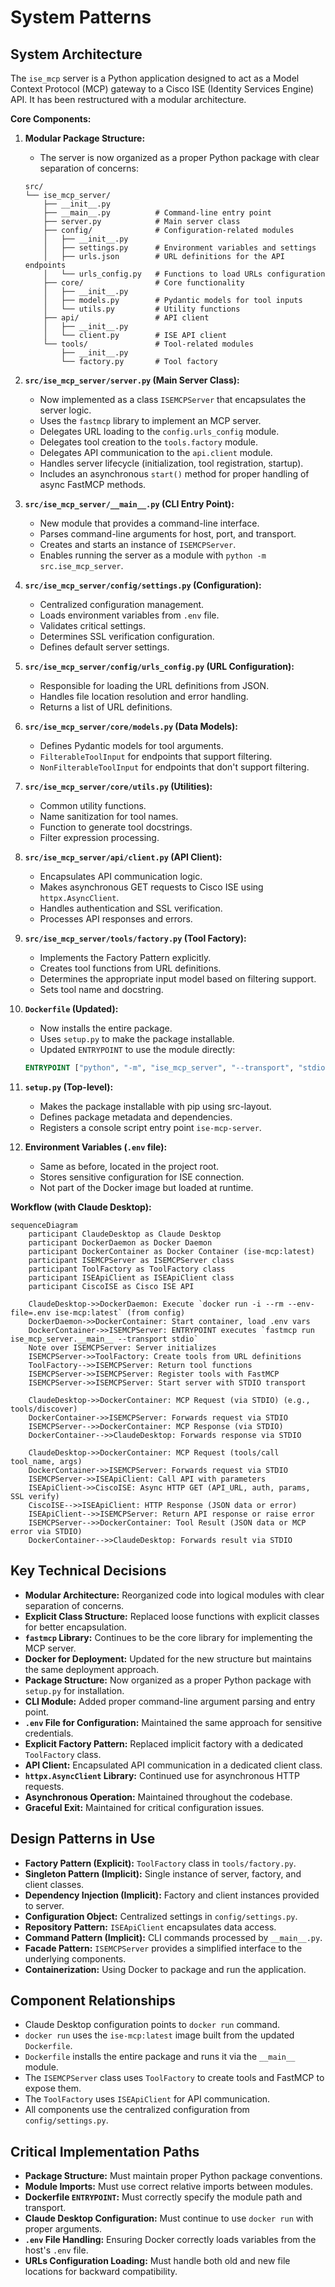 # System Patterns

## System Architecture

The `ise_mcp` server is a Python application designed to act as a Model Context Protocol (MCP) gateway to a Cisco ISE (Identity Services Engine) API. It has been restructured with a modular architecture.

**Core Components:**
1.  **Modular Package Structure:**
    *   The server is now organized as a proper Python package with clear separation of concerns:
    ```
    src/
    └── ise_mcp_server/
        ├── __init__.py
        ├── __main__.py          # Command-line entry point
        ├── server.py            # Main server class
        ├── config/              # Configuration-related modules
        │   ├── __init__.py
        │   ├── settings.py      # Environment variables and settings
        │   ├── urls.json        # URL definitions for the API endpoints
        │   └── urls_config.py   # Functions to load URLs configuration
        ├── core/                # Core functionality
        │   ├── __init__.py
        │   ├── models.py        # Pydantic models for tool inputs
        │   └── utils.py         # Utility functions
        ├── api/                 # API client
        │   ├── __init__.py
        │   └── client.py        # ISE API client
        └── tools/               # Tool-related modules
            ├── __init__.py
            └── factory.py       # Tool factory
    ```

2.  **`src/ise_mcp_server/server.py` (Main Server Class):**
    *   Now implemented as a class `ISEMCPServer` that encapsulates the server logic.
    *   Uses the `fastmcp` library to implement an MCP server.
    *   Delegates URL loading to the `config.urls_config` module.
    *   Delegates tool creation to the `tools.factory` module.
    *   Delegates API communication to the `api.client` module.
    *   Handles server lifecycle (initialization, tool registration, startup).
    *   Includes an asynchronous `start()` method for proper handling of async FastMCP methods.

3.  **`src/ise_mcp_server/__main__.py` (CLI Entry Point):**
    *   New module that provides a command-line interface.
    *   Parses command-line arguments for host, port, and transport.
    *   Creates and starts an instance of `ISEMCPServer`.
    *   Enables running the server as a module with `python -m src.ise_mcp_server`.

4.  **`src/ise_mcp_server/config/settings.py` (Configuration):**
    *   Centralized configuration management.
    *   Loads environment variables from `.env` file.
    *   Validates critical settings.
    *   Determines SSL verification configuration.
    *   Defines default server settings.

5.  **`src/ise_mcp_server/config/urls_config.py` (URL Configuration):**
    *   Responsible for loading the URL definitions from JSON.
    *   Handles file location resolution and error handling.
    *   Returns a list of URL definitions.

6.  **`src/ise_mcp_server/core/models.py` (Data Models):**
    *   Defines Pydantic models for tool arguments.
    *   `FilterableToolInput` for endpoints that support filtering.
    *   `NonFilterableToolInput` for endpoints that don't support filtering.

7.  **`src/ise_mcp_server/core/utils.py` (Utilities):**
    *   Common utility functions.
    *   Name sanitization for tool names.
    *   Function to generate tool docstrings.
    *   Filter expression processing.

8.  **`src/ise_mcp_server/api/client.py` (API Client):**
    *   Encapsulates API communication logic.
    *   Makes asynchronous GET requests to Cisco ISE using `httpx.AsyncClient`.
    *   Handles authentication and SSL verification.
    *   Processes API responses and errors.

9.  **`src/ise_mcp_server/tools/factory.py` (Tool Factory):**
    *   Implements the Factory Pattern explicitly.
    *   Creates tool functions from URL definitions.
    *   Determines the appropriate input model based on filtering support.
    *   Sets tool name and docstring.

10. **`Dockerfile` (Updated):**
    *   Now installs the entire package.
    *   Uses `setup.py` to make the package installable.
    *   Updated `ENTRYPOINT` to use the module directly:
    ```dockerfile
    ENTRYPOINT ["python", "-m", "ise_mcp_server", "--transport", "stdio"]
    ```

11. **`setup.py` (Top-level):**
    *   Makes the package installable with pip using src-layout.
    *   Defines package metadata and dependencies.
    *   Registers a console script entry point `ise-mcp-server`.

12. **Environment Variables (`.env` file):**
    *   Same as before, located in the project root.
    *   Stores sensitive configuration for ISE connection.
    *   Not part of the Docker image but loaded at runtime.

**Workflow (with Claude Desktop):**
```mermaid
sequenceDiagram
    participant ClaudeDesktop as Claude Desktop
    participant DockerDaemon as Docker Daemon
    participant DockerContainer as Docker Container (ise-mcp:latest)
    participant ISEMCPServer as ISEMCPServer class
    participant ToolFactory as ToolFactory class
    participant ISEApiClient as ISEApiClient class
    participant CiscoISE as Cisco ISE API

    ClaudeDesktop->>DockerDaemon: Execute `docker run -i --rm --env-file=.env ise-mcp:latest` (from config)
    DockerDaemon->>DockerContainer: Start container, load .env vars
    DockerContainer->>ISEMCPServer: ENTRYPOINT executes `fastmcp run ise_mcp_server.__main__ --transport stdio`
    Note over ISEMCPServer: Server initializes
    ISEMCPServer->>ToolFactory: Create tools from URL definitions
    ToolFactory-->>ISEMCPServer: Return tool functions
    ISEMCPServer->>ISEMCPServer: Register tools with FastMCP
    ISEMCPServer->>ISEMCPServer: Start server with STDIO transport

    ClaudeDesktop->>DockerContainer: MCP Request (via STDIO) (e.g., tools/discover)
    DockerContainer->>ISEMCPServer: Forwards request via STDIO
    ISEMCPServer-->>DockerContainer: MCP Response (via STDIO)
    DockerContainer-->>ClaudeDesktop: Forwards response via STDIO

    ClaudeDesktop->>DockerContainer: MCP Request (tools/call tool_name, args)
    DockerContainer->>ISEMCPServer: Forwards request via STDIO
    ISEMCPServer->>ISEApiClient: Call API with parameters
    ISEApiClient->>CiscoISE: Async HTTP GET (API_URL, auth, params, SSL verify)
    CiscoISE-->>ISEApiClient: HTTP Response (JSON data or error)
    ISEApiClient-->>ISEMCPServer: Return API response or raise error
    ISEMCPServer-->>DockerContainer: Tool Result (JSON data or MCP error via STDIO)
    DockerContainer-->>ClaudeDesktop: Forwards result via STDIO
```

## Key Technical Decisions

- **Modular Architecture:** Reorganized code into logical modules with clear separation of concerns.
- **Explicit Class Structure:** Replaced loose functions with explicit classes for better encapsulation.
- **`fastmcp` Library:** Continues to be the core library for implementing the MCP server.
- **Docker for Deployment:** Updated for the new structure but maintains the same deployment approach.
- **Package Structure:** Now organized as a proper Python package with `setup.py` for installation.
- **CLI Module:** Added proper command-line argument parsing and entry point.
- **`.env` File for Configuration:** Maintained the same approach for sensitive credentials.
- **Explicit Factory Pattern:** Replaced implicit factory with a dedicated `ToolFactory` class.
- **API Client:** Encapsulated API communication in a dedicated client class.
- **`httpx.AsyncClient` Library:** Continued use for asynchronous HTTP requests.
- **Asynchronous Operation:** Maintained throughout the codebase.
- **Graceful Exit:** Maintained for critical configuration issues.

## Design Patterns in Use

- **Factory Pattern (Explicit):** `ToolFactory` class in `tools/factory.py`.
- **Singleton Pattern (Implicit):** Single instance of server, factory, and client classes.
- **Dependency Injection (Implicit):** Factory and client instances provided to server.
- **Configuration Object:** Centralized settings in `config/settings.py`.
- **Repository Pattern:** `ISEApiClient` encapsulates data access.
- **Command Pattern (Implicit):** CLI commands processed by `__main__.py`.
- **Facade Pattern:** `ISEMCPServer` provides a simplified interface to the underlying components.
- **Containerization:** Using Docker to package and run the application.

## Component Relationships

- Claude Desktop configuration points to `docker run` command.
- `docker run` uses the `ise-mcp:latest` image built from the updated `Dockerfile`.
- `Dockerfile` installs the entire package and runs it via the `__main__` module.
- The `ISEMCPServer` class uses `ToolFactory` to create tools and FastMCP to expose them.
- The `ToolFactory` uses `ISEApiClient` for API communication.
- All components use the centralized configuration from `config/settings.py`.

## Critical Implementation Paths

- **Package Structure:** Must maintain proper Python package conventions.
- **Module Imports:** Must use correct relative imports between modules.
- **Dockerfile `ENTRYPOINT`:** Must correctly specify the module path and transport.
- **Claude Desktop Configuration:** Must continue to use `docker run` with proper arguments.
- **`.env` File Handling:** Ensuring Docker correctly loads variables from the host's `.env` file.
- **URLs Configuration Loading:** Must handle both old and new file locations for backward compatibility.